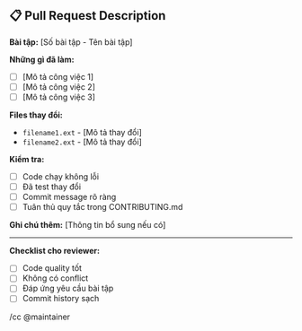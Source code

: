 ## 📋 Pull Request Description

**Bài tập:** [Số bài tập - Tên bài tập]

**Những gì đã làm:**
- [ ] [Mô tả công việc 1]
- [ ] [Mô tả công việc 2]
- [ ] [Mô tả công việc 3]

**Files thay đổi:**
- `filename1.ext` - [Mô tả thay đổi]
- `filename2.ext` - [Mô tả thay đổi]

**Kiểm tra:**
- [ ] Code chạy không lỗi
- [ ] Đã test thay đổi
- [ ] Commit message rõ ràng
- [ ] Tuân thủ quy tắc trong CONTRIBUTING.md

**Ghi chú thêm:**
[Thông tin bổ sung nếu có]

---

**Checklist cho reviewer:**
- [ ] Code quality tốt
- [ ] Không có conflict
- [ ] Đáp ứng yêu cầu bài tập
- [ ] Commit history sạch

/cc @maintainer
